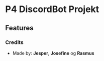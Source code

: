 # P4 DiscordBot Projekt

## Features

### Credits
- Made by: **Jesper**, **Josefine** og **Rasmus**  